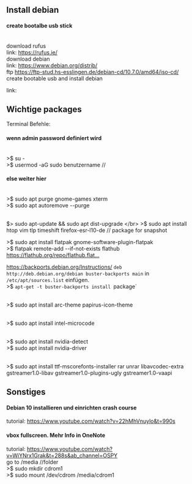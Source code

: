 ## Install debian

#### create bootalbe usb stick 
</br>download rufus
</br>link: https://rufus.ie/
</br>download debian
</br>link: https://www.debian.org/distrib/
</br> ftp https://ftp-stud.hs-esslingen.de/debian-cd/10.7.0/amd64/iso-cd/
</br>create bootable usb and install debian

link: 

## Wichtige packages
Terminal Befehle:

#### wenn admin password definiert wird
</br> >$ su -
</br> >$ usermod -aG sudo benutzername // 
#### else weiter hier
</br> >$ sudo apt purge gnome-games xterm
</br> >$ sudo apt autoremove --purge

</br> $> sudo apt-update && sudo apt dist-upgrade
</br> >$ sudo apt install htop vim tlp timeshift firefox-esr-l10-de // package for snapshot

</b> >$ sudo apt install flatpak gnome-software-plugin-flatpak
</br> >$ flatpak remote-add --if-not-exists flathub https://flathub.org/repo/flathub.flat...​

https://backports.debian.org/Instructions/
`deb http://deb.debian.org/debian​ buster-backports main` in `/etc/apt/sources.list` einfügen.
</br> >$ `apt-get -t buster-backports install `package`

</br> >$ sudo apt install arc-theme papirus-icon-theme

</br> >$ sudo apt install intel-microcode

</br> >$ sudo apt install nvidia-detect
</br> >$ sudo apt install nvidia-driver

</br> >$ sudo apt install ttf-mscorefonts-installer rar unrar libavcodec-extra gstreamer1.0-libav gstreamer1.0-plugins-ugly gstreamer1.0-vaapi

## Sonstiges
#### Debian 10 installieren und einrichten crash course
tutorial: https://www.youtube.com/watch?v=22hMhVnuylo&t=990s
#### vbox fullscreen. Mehr Info in OneNote 
tutorial: https://www.youtube.com/watch?v=WiYNrx1Grak&t=288s&ab_channel=OSPY
</br>go to /media //folder
</br> >$ sudo mkdir cdrom1
</br> >$ sudo mount /dev/cdrom /media/cdrom1

